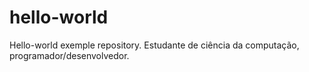 # hello-world
Hello-world exemple repository.
Estudante de ciência da computação, programador/desenvolvedor.
